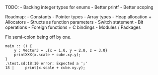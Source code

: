 TODO:
    - Backing integer types for enums
    - Better printf
    - Better scoping

Roadmap:
    - Constants
    - Pointer types
    - Array types
    - Heap allocation + Allocators
    - Structs as function parameters
    - Switch statement
    - Bit operations
    - Foreign functions + C bindings
    - Modules / Packages



Fix semi-colon being off by one.

    main :: () {
        y : Vector3 = .{x = 1.0, y = 2.0, z = 3.0}
        printXXX(x.scale + cube.xy.y);
    }
    .\test.sd:18:10 error: Expected a ';'
    18 |     print(x.scale + cube.xy.y);


